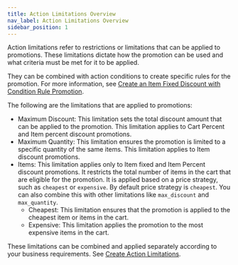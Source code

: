 ```yaml
---
title: Action Limitations Overview
nav_label: Action Limitations Overview
sidebar_position: 1
---
```


Action limitations refer to restrictions or limitations that can be applied to promotions. These limitations dictate how the promotion can be used and what criteria must be met for it to be applied. 

They can be combined with action conditions to create specific rules for the promotion. For more information, see [Create an Item Fixed Discount with Condition Rule Promotion](/docs/commerce-cloud/rule-promotions/rule-promotions-api/item-rule-promotions/create-condition-rule-promotion).

The following are the limitations that are applied to promotions:

- Maximum Discount: This limitation sets the total discount amount that can be applied to the promotion. This limitation applies to Cart Percent and Item percent discount promotions.
- Maximum Quantity: This limitation ensures the promotion is limited to a specific quantity of the same items. This limitation applies to Item discount promotions.
- Items: This limitation applies only to Item fixed and Item Percent discount promotions. It restricts the total number of items in the cart that are eligible for the promotion. It is applied based on a price strategy, such as `cheapest` or `expensive`. By default price strategy is `cheapest`. You can also combine this with other limitations like `max_discount` and `max_quantity`.
     - Cheapest: This limitation ensures that the promotion is applied to the cheapest item or items in the cart.
     - Expensive: This limitation applies the promotion to the most expensive items in the cart.

These limitations can be combined and applied separately according to your business requirements. See [Create Action Limitations](/docs/commerce-cloud/rule-promotions/rule-promotions-api/action-limitations/create-limitations-and-exclusion-rule-promotion).
